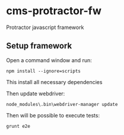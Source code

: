 # cms-protractor-fw
Protractor javascript framework

## Setup framework

Open a command window and run:

    npm install --ignore=scripts

This install all necessary dependencies 

Then update webdriver:

    node_modules\.bin\webdriver-manager update

Then will be possible to execute tests:

    grunt e2e


